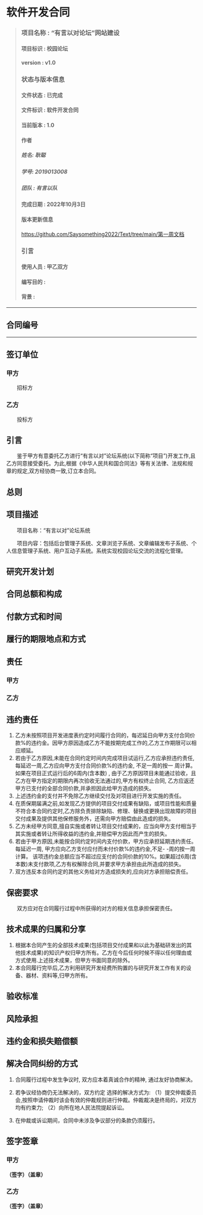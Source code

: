 # 软件开发合同
> ### 项目名称 : “有言以对论坛”网站建设
> #### 项目标识 : 校园论坛
> #### version : v1.0
> ### 状态与版本信息
> #### 文件状态 : 已完成
> #### 文件标识 : 软件开发合同
> #### 当前版本 : 1.0 
> #### 作者
> ##### 姓名: 耿聪
> ##### 学号: 2019013008
> ##### 团队 : 有言以队
> #### 完成日期 : 2022年10月3日
> #### 版本更新信息
> https://github.com/Saysomething2022/Text/tree/main/第一周文档
> ### 引言
> #### 使用人员 : 甲乙双方
> #### 编写目的 : 
> #### 背景 : 
***


## 合同编号

----------

## 签订单位
### 甲方
&emsp;&emsp;招标方
### 乙方
&emsp;&emsp;投标方

## 引言
&emsp;&emsp;鉴于甲方有意委托乙方进行“有言以对”论坛系统(以下简称“项目”)开发工作,且乙方同意接受委托。为此,根据《中华人民共和国合同法》等有关法律、法规和规章的规定,双方经协商一致,订立本合同。

## 总则

## 项目描述
&emsp;&emsp;项目名称：“有言以对”论坛系统

&emsp;&emsp;项目内容：包括后台管理子系统、文章浏览子系统、文章编辑发布子系统、个人信息管理子系统、用户互动子系统。系统实现校园论坛交流的流程化管理。

## 研究开发计划

## 合同总额和构成

## 付款方式和时间

## 履行的期限地点和方式

## 责任
### 甲方

### 乙方

## 违约责任
1. 乙方未按照项目开发进度表约定时间履行合同的，每迟延日向甲方支付合同价款%的违约金。因甲方原因造成乙方不能按期完成工作的,乙方工作期限可以相应顺延。
2. 若由于乙方原因,未能在合同约定时间内完成项目试运行,乙方应承担违约责任,每延迟一周,乙方应向甲方支付合同价款%的违约金, 不足一周的按一 周计算。 如果在项目正式运行后的6周内(含本数) , 由于乙方原因项目未能通过验收，且乙方在甲方指定的期限内再次验收无法通过的,甲方有权终止合同, 乙方应返还甲方已支付的全部合同价款,并承担因此给甲方造成的损失。
3. 上述违约金的支付并不免除乙方继续交付及对项目进行开发实施的责任。
4. 在质保期届满之前,如发现乙方提供的项目交付成果有缺陷，或项目性能和质量不符合本合同约定时,乙方除负责排除缺陷、修理、替换或更换出现故障的项目交付成果及提供其他保修服务外，还需向甲方赔偿由此造成的损失。
5. 乙方未经甲方同意,擅自实施或者转让项目交付成果的，应当向甲方支付相当于其实施或者转让所得收益的违约金,并赔偿甲方因此而产生的损失。
6. 若由于甲方原因,未能按合同约定时间内支付价款，甲方应承担延期违约责任。每延迟一周, 甲方应向乙方支付应付而未付价款%的违约金,不足- -周的按一周计算。 该项违约金总额应当不超过应支付的合同价款的10%。如果超过6周(含本数)未支付款项,乙方有权解除合同,并要求甲方承担由此所造成的损失。
7. 双方违反本合同约定的其他义务给对方造成损失的,应向对方承担赔偿责任。

## 保密要求
&emsp;&emsp;双方应对在合同履行过程中所获得的对方的相关信息承担保密责任。

## 技术成果的归属和分享
1. 根据本合同产生的全部技术成果(包括项目交付成果和以此为基础研发出的其他技术成果)的知识产权归甲方所有。乙方在今后任何时候不得以任何理由或方式使用.上述技术成果，但甲方书面同意的除外。
2. 本合同履行完毕后,乙方利用研究开发经费所购置的与研究开发工作有关的设备、器材、资料等,归甲方所有。

## 验收标准

## 风险承担

## 违约金和损失赔偿额

## 解决合同纠纷的方式
1. 合同履行过程中发生争议时, 双方应本着真诚合作的精神, 通过友好协商解决。
2. 若争议经协商仍无法解决的，双方约定 选择的解决方式为:
（1）提交仲裁委员会,按照申请仲裁时该会有效的仲裁规则进行仲裁。仲裁裁决是终局的，对双方均有约束力;
（2）向所在地人民法院提起诉讼。

3. 在仲裁或诉讼期间，合同中未涉及争议部分的条款仍须履行。

## 签字签章
### 甲方
**（签字）（盖章）**

### 乙方
**（签字）（盖章）**


